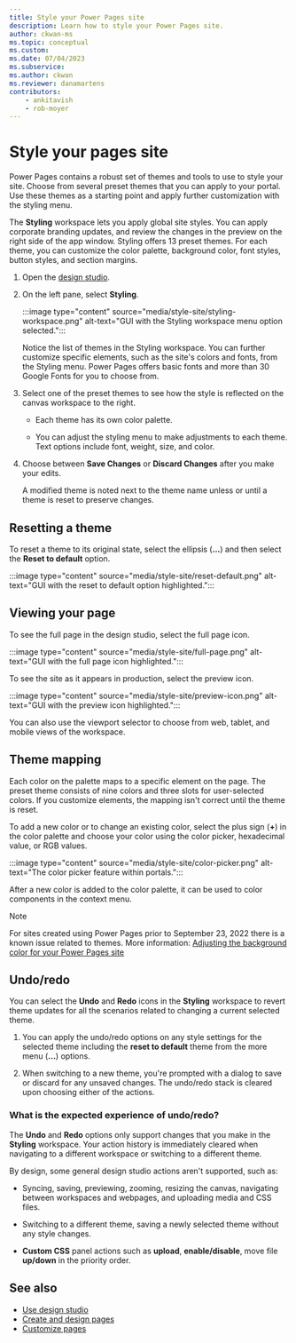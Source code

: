 ```yaml
---
title: Style your Power Pages site
description: Learn how to style your Power Pages site.
author: ckwan-ms
ms.topic: conceptual
ms.custom: 
ms.date: 07/04/2023
ms.subservice:
ms.author: ckwan
ms.reviewer: danamartens
contributors:
    - ankitavish
    - rob-moyer
---
```


# Style your pages site

Power Pages contains a robust set of themes and tools to use to style your site. Choose from several preset themes that you can apply to your portal.  Use these themes as a starting point and apply further customization with the styling menu.

The **Styling** workspace lets you apply global site styles. You can apply corporate branding updates, and review the changes in the preview on the right side of the app window. Styling offers 13 preset themes. For each theme, you can customize the color palette, background color, font styles, button styles, and section margins.

1. Open the [design studio](use-design-studio.md).

1. On the left pane, select **Styling**.

    :::image type="content" source="media/style-site/styling-workspace.png" alt-text="GUI with the Styling workspace menu option selected.":::

    Notice the list of themes in the Styling workspace. You can further customize specific elements, such as the site's colors and fonts, from the Styling menu. Power Pages offers basic fonts and more than 30 Google Fonts for you to choose from.

1. Select one of the preset themes to see how the style is reflected on the canvas workspace to the right. 

    - Each theme has its own color palette.

    - You can adjust the styling menu to make adjustments to each theme. Text options include font, weight, size, and color.

1. Choose between **Save Changes** or **Discard Changes** after you make your edits.

    A modified theme is noted next to the theme name unless or until a theme is reset to preserve changes.

## Resetting a theme

To reset a theme to its original state, select the ellipsis (**...**) and then select the **Reset to default** option.

:::image type="content" source="media/style-site/reset-default.png" alt-text="GUI with the reset to default option highlighted.":::

## Viewing your page

To see the full page in the design studio, select the full page icon.

:::image type="content" source="media/style-site/full-page.png" alt-text="GUI with the full page icon highlighted.":::

To see the site as it appears in production, select the preview icon.

:::image type="content" source="media/style-site/preview-icon.png" alt-text="GUI with the preview icon highlighted.":::

You can also use the viewport selector to choose from web, tablet, and mobile views of the workspace.  

## Theme mapping

Each color on the palette maps to a specific element on the page. The preset theme consists of nine colors and three slots for user-selected colors. If you customize elements, the mapping isn't correct until the theme is reset.  

To add a new color or to change an existing color, select the plus sign (**+**) in the color palette and choose your color using the color picker, hexadecimal value, or RGB values.

:::image type="content" source="media/style-site/color-picker.png" alt-text="The color picker feature within portals.":::

After a new color is added to the color palette, it can be used to color components in the context menu.

> [!NOTE]
> For sites created using Power Pages prior to September 23, 2022 there is a known issue related to themes. More information: [Adjusting the background color for your Power Pages site](../known-issues.md#adjusting-the-background-color-for-your-power-pages-site)

## Undo/redo

You can select the **Undo** and **Redo** icons in the **Styling** workspace to revert theme updates for all the scenarios related to changing a current selected theme.

1. You can apply the undo/redo options on any style settings for the selected theme including the **reset to default** theme from the more menu (**...**) options. 

1. When switching to a new theme, you're prompted with a dialog to save or discard for any unsaved changes. The undo/redo stack is cleared upon choosing either of the actions. 

### What is the expected experience of undo/redo? 

The **Undo** and **Redo** options only support changes that you make in the **Styling** workspace. Your action history is immediately cleared when navigating to a different workspace or switching to a different theme. 

By design, some general design studio actions aren't supported, such as:

- Syncing, saving, previewing, zooming, resizing the canvas, navigating between workspaces and webpages, and uploading media and CSS files. 

- Switching to a different theme, saving a newly selected theme without any style changes. 

- **Custom CSS** panel actions such as **upload**, **enable/disable**, move file **up/down** in the priority order. 

## See also

- [Use design studio](use-design-studio.md)
- [Create and design pages](first-page.md)  
- [Customize pages](customize-pages.md)
